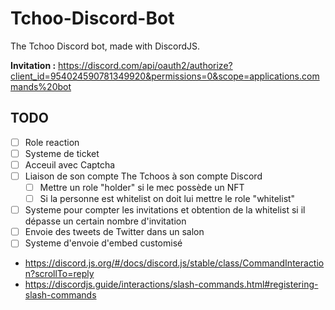 # Tchoo-Discord-Bot
The Tchoo Discord bot, made with DiscordJS.  

**Invitation :** https://discord.com/api/oauth2/authorize?client_id=954024590781349920&permissions=0&scope=applications.commands%20bot

## TODO
- [ ] Role reaction
- [ ] Systeme de ticket
- [ ] Acceuil avec Captcha 
- [ ] Liaison de son compte The Tchoos à son compte Discord
    - [ ] Mettre un role "holder" si le mec possède un NFT
    - [ ] Si la personne est whitelist on doit lui mettre le role "whitelist"
- [ ] Systeme pour compter les invitations et obtention de la whitelist si il dépasse un certain nombre d'invitation
- [ ] Envoie des tweets de Twitter dans un salon
- [ ] Systeme d'envoie d'embed customisé

- https://discord.js.org/#/docs/discord.js/stable/class/CommandInteraction?scrollTo=reply
- https://discordjs.guide/interactions/slash-commands.html#registering-slash-commands